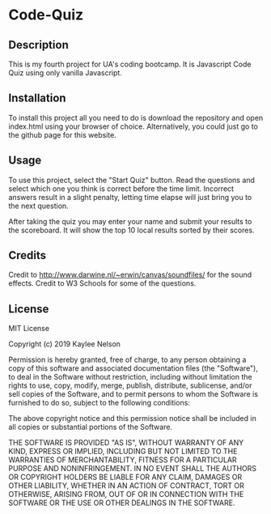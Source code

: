 # Code-Quiz

## Description

This is my fourth project for UA's coding bootcamp. It is Javascript Code Quiz using only vanilla Javascript. 

## Installation

To install this project all you need to do is download the repository and open index.html using your browser of choice. Alternatively, you could just go to the github page for this website.

## Usage

To use this project, select the "Start Quiz" button. Read the questions and select which one you think is correct before the time limit. Incorrect answers result in a slight penalty, letting time elapse will just bring you to the next question.

After taking the quiz you may enter your name and submit your results to the scoreboard. It will show the top 10 local results sorted by their scores. 

## Credits

Credit to http://www.darwine.nl/~erwin/canvas/soundfiles/ for the sound effects.
Credit to W3 Schools for some of the questions.

## License

MIT License

Copyright (c) 2019 Kaylee Nelson

Permission is hereby granted, free of charge, to any person obtaining a copy
of this software and associated documentation files (the "Software"), to deal
in the Software without restriction, including without limitation the rights
to use, copy, modify, merge, publish, distribute, sublicense, and/or sell
copies of the Software, and to permit persons to whom the Software is
furnished to do so, subject to the following conditions:

The above copyright notice and this permission notice shall be included in all
copies or substantial portions of the Software.

THE SOFTWARE IS PROVIDED "AS IS", WITHOUT WARRANTY OF ANY KIND, EXPRESS OR
IMPLIED, INCLUDING BUT NOT LIMITED TO THE WARRANTIES OF MERCHANTABILITY,
FITNESS FOR A PARTICULAR PURPOSE AND NONINFRINGEMENT. IN NO EVENT SHALL THE
AUTHORS OR COPYRIGHT HOLDERS BE LIABLE FOR ANY CLAIM, DAMAGES OR OTHER
LIABILITY, WHETHER IN AN ACTION OF CONTRACT, TORT OR OTHERWISE, ARISING FROM,
OUT OF OR IN CONNECTION WITH THE SOFTWARE OR THE USE OR OTHER DEALINGS IN THE
SOFTWARE.
